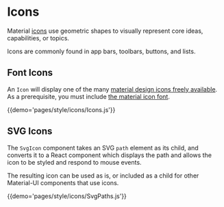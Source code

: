 # Icons

Material [icons](https://material.io/guidelines/style/icons.html) use geometric shapes to visually represent core ideas, capabilities, or topics.

Icons are commonly found in app bars, toolbars, buttons, and lists.

## Font Icons

An `Icon` will display one of the many [material design icons freely available](https://material.io/icons/). As a prerequisite, you must include [the material icon font](http://google.github.io/material-design-icons/#icon-font-for-the-web).

{{demo='pages/style/icons/Icons.js'}}

## SVG Icons

The `SvgIcon` component takes an SVG `path` element as its child, and converts it to a React component which displays
the path and allows the icon to be styled and respond to mouse events.

The resulting icon can be used as is, or included as a child for other Material-UI components that use icons.

{{demo='pages/style/icons/SvgPaths.js'}}
